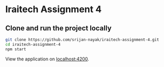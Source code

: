 # Iraitech Assignment 4

## Clone and run the project locally

```bash
git clone https://github.com/srijan-nayak/iraitech-assignment-4.git
cd iraitech-assignment-4
npm start
```

View the application on [localhost:4200](http://localhost:4200).
